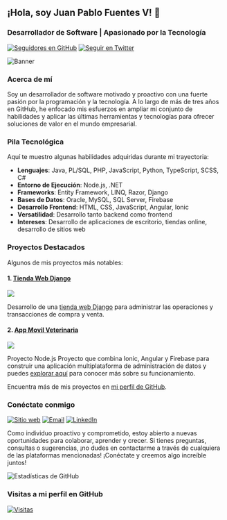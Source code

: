 ## ¡Hola, soy Juan Pablo Fuentes V! 👋

### Desarrollador de Software | Apasionado por la Tecnología

[![Seguidores en GitHub](https://img.shields.io/github/followers/jpfuentesv89?label=Sígueme%20en%20GitHub&style=social)](https://github.com/jpfuentesv89)
[![Seguir en Twitter](https://img.shields.io/twitter/follow/jpfuentesv89?style=social)](https://twitter.com/jpfuentesv89)

![Banner](https://github.com/jpfuentesv89/jpfuentesv89/blob/main/banner.jpeg)

### Acerca de mí
Soy un desarrollador de software motivado y proactivo con una fuerte pasión por la programación y la tecnología. A lo largo de más de tres años en GitHub, he enfocado mis esfuerzos en ampliar mi conjunto de habilidades y aplicar las últimas herramientas y tecnologías para ofrecer soluciones de valor en el mundo empresarial.

### Pila Tecnológica
Aquí te muestro algunas habilidades adquiridas durante mi trayectoria:

- **Lenguajes**: Java, PL/SQL, PHP, JavaScript, Python, TypeScript, SCSS, C#
- **Entorno de Ejecución**: Node.js, .NET
- **Frameworks**: Entity Framework, LINQ, Razor, Django
- **Bases de Datos**: Oracle, MySQL, SQL Server, Firebase
- **Desarrollo Frontend**: HTML, CSS, JavaScript, Angular, Ionic
- **Versatilidad**: Desarrollo tanto backend como frontend
- **Intereses**: Desarrollo de aplicaciones de escritorio, tiendas online, desarrollo de sitios web

### Proyectos Destacados
Algunos de mis proyectos más notables:

#### 1. [Tienda Web Django](https://github.com/jpfuentesv89/jpfuentesv89-Tienda_Web_Django)
[![](https://img.shields.io/github/stars/jpfuentesv89/jpfuentesv89-Tienda_Web_Django?style=social)](https://github.com/jpfuentesv89/jpfuentesv89-Tienda_Web_Django)

Desarrollo de una [tienda web Django](https://tiendadjango.simpledev.cl/) para administrar las operaciones y transacciones de compra y venta.

#### 2. [App Movil Veterinaria](https://github.com/jpfuentesv89/jpfuentesv89-IonicAngularFirebase)
[![](https://img.shields.io/github/stars/jpfuentesv89/jpfuentesv89-IonicAngularFirebase?style=social)](https://github.com/jpfuentesv89/jpfuentesv89-IonicAngularFirebase)

Proyecto Node.js Proyecto que combina Ionic, Angular y Firebase para construir una aplicación multiplataforma de administración de datos
y puedes [explorar aquí](https://veteriapps.web.app/pages/home) para conocer más sobre su funcionamiento.


Encuentra más de mis proyectos en [mi perfil de GitHub](https://github.com/jpfuentesv89?tab=repositories).

### Conéctate conmigo

<a href="https://www.simpledev.cl" target="_blank"><img src="https://img.shields.io/badge/Sitio%20web-simpleDev.cl-blue?style=flat&logo=appveyor" alt="Sitio web"></a>
<a href="mailto:jpfuentesv89@gmail.com" target="_blank"><img src="https://img.shields.io/badge/Email-jpfuentesv89%40gmail.com-red?style=flat&logo=appveyor" alt="Email"></a>
<a href="https://www.linkedin.com/in/juan-pablo-fuentes-v/" target="_blank"><img src="https://img.shields.io/badge/LinkedIn-Juan%20Pablo%20Fuentes%20V-blue?style=flat&logo=linkedin&logoColor=white" alt="LinkedIn"></a>


Como individuo proactivo y comprometido, estoy abierto a nuevas oportunidades para colaborar, aprender y crecer. Si tienes preguntas, consultas o sugerencias, ¡no dudes en contactarme a través de cualquiera de las plataformas mencionadas! ¡Conéctate y creemos algo increíble juntos!

![Estadísticas de GitHub](https://github-readme-stats.vercel.app/api?username=jpfuentesv89&show_icons=true&count_private=true&include_all_commits=true&hide_border=true)

### Visitas a mi perfil en GitHub

[![Visitas](https://hits.seeyoufarm.com/api/count/incr/badge.svg?url=https://github.com/jpfuentesv89)](https://github.com/jpfuentesv89)
